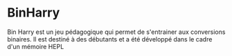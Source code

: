 # BinHarry
Bin Harry est un jeu pédagogique qui permet de s'entrainer aux conversions binaires. Il est destiné à des débutants et a été développé dans le cadre d'un mémoire HEPL

